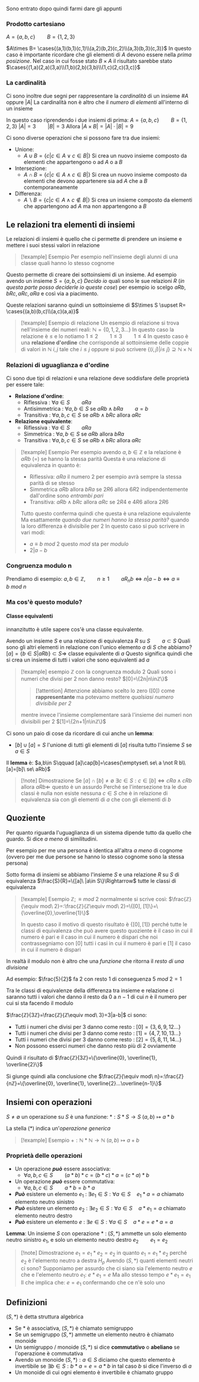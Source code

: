 Sono entrato dopo quindi farmi dare gli appunti

### Prodotto cartesiano
$A=\{a,b,c\}\qquad B=\{1,2,3\}$

$A\times B= \cases{(a,1)(b,1)(c,1)\\(a,2)(b,2)(c,2)\\(a,3)(b,3)(c,3)}$
In questo caso è importante ricordare che gli elementi di $A$ devono essere nella *prima posizione*.
Nel caso in cui fosse stato $B\times A$ il risultato sarebbe stato $\cases{(1,a)(2,a)(3,a)\\(1,b)(2,b)(3,b)\\(1,c)(2,c)(3,c)}$

### La cardinalità
Ci sono inoltre due segni per rappresentare la *cardinalità* di un insieme
$\#A$ oppure $|A|$
La cardinalità non è altro che il *numero di elementi* all'interno di un insieme

In questo caso riprendendo i due insiemi di prima:
$A=\{a,b,c\}\qquad B=\{1,2,3\}$
$|A|=3\qquad |B|=3$
Allora  $|A\times B|= |A|\cdot|B|=9$

Ci sono diverse operazioni che si possono fare tra due insiemi:
- Unione:
	- $A\cup B=\{c|c\in A \vee c\in B |\}$ Si crea un nuovo insieme composto da elementi che appartengono o ad $A$ o a $B$
- Intersezione:
	- $A\cap B = \{c|c\in A \wedge c\in B|\}$ Si crea un nuovo insieme composto da elementi che devono appartenere sia ad $A$ che a $B$ contemporaneamente
- Differenza:
	- $A \backslash B= \{c|c\in A\wedge c\notin B|\}$ Si crea un insieme composto da elementi che appartengono ad $A$ ma non appartengono a $B$

## Le relazioni tra elementi di insiemi
Le relazioni di insiemi è quello che ci permette di prendere un insieme e mettere i suoi stessi valori in relazione
> [!example] Esempio
> Per esempio nell'insieme degli alunni di una classe quali hanno lo stesso cognome

Questo permette di creare dei sottoinsiemi di un insieme.
Ad esempio avendo un insieme $S=\{a,b,c\}$
*Decido io* quali sono le sue relazioni $R$ (*in questa parte posso deciderle io queste cose*)
per esempio io scelgo $a R b, bRc, aRc, aRa$ e così via a piacimento.

Queste relazioni saranno quindi un sottoinsieme di $S\times S \supset R= \cases{(a,b)(b,c)\\(a,c)(a,a)}$
> [!example] Esempio di relazione
> Un esempio di relazione si trova nell'insieme dei numeri reali: $ℕ=\{0,1,2,3...\}$
> In questo caso la relazione è $\leq$ e lo notiamo $1\leq2\qquad 1\leq3\qquad 1\leq 4$
> In questo caso  è una **relazione d'ordine** che corrisponde al sottoinsieme delle coppie di valori in $ℕ$ $i,j$ tale che $i\leq j$  oppure si può scrivere $\{(i,j)|i\leq\ j\}\supseteq ℕ\times ℕ$


### Relazioni di uguaglianza e d'ordine
Ci sono due tipi di relazioni e una relazione deve soddisfare delle proprietà per essere tale:
- **Relazione d'ordine**: 
	- Riflessiva : $\forall a \in S\qquad aRa$
	- Antisimmetrica : $\forall a,b\in S$ se $aRb \wedge bRa \qquad a=b$
	- Transitiva : $\forall a,b,c\in S$ se $aRb \wedge bRc$ allora $aRc$
- **Relazione equivalente**:
	- Riflessiva :  $\forall a \in S\qquad aRa$
	- Simmetrica : $\forall a,b\in S$ se $aRb$ allora $bRa$
	- Transitiva : $\forall a,b,c \in S$ se $aRb \wedge bRc$ allora $aRc$

> [!example] Esempio
> Per esempio avendo $a,b\in ℤ$ e la relazione è $aRb\ (=)$ se hanno la stessa parità
> Questa è una relazione di equivalenza in quanto è:
> - Riflessiva: $aRa$ il numero $2$ per esempio avrà sempre la stessa parità di se stesso
> - Simmetrica $aRb$ allora $bRa$ se $2R6$ allora $6R2$ indipendentemente dall'ordine sono *entrambi pari*
> - Transitiva: $aRb \wedge bRc$ allora $aRc$ se $2R4$ e $4R6$ allora $2R6$
> 
> Tutto questo conferma quindi che questa è una relazione equivalente
> Ma esattamente *quando due numeri hanno la stessa parità?* quando la loro differenza è divisibile per $2$
> In questo caso si può scrivere in vari modi:
> - $a\equiv b\ mod\ 2$ questo $mod$ sta per *modulo*
> - $2|a-b$


### Congruenza modulo n
Prendiamo di esempio:
$a,b\in ℤ,\qquad n\geq1\qquad aR_nb \Longleftrightarrow n|a-b \Longleftrightarrow a\equiv b\ mod\ n$ 
### Ma cos'è questo modulo?
#### Classe equivalenti
innanzitutto è utile sapere cos'è una classe equivalente.

Avendo un insieme $S$ e una relazione di equivalenza $R$ su $S\qquad a\subset S$
Quali sono gli altri elementi in relazione con l'unico elemento $a$ di $S$ che abbiamo?
$[a]=\{b\in S|aRb\}\subset S \Rightarrow$ classe equivalente di $a$
Questo significa quindi che si crea un insieme di tutti i valori che sono equivalenti ad $a$

> [!example] esempio
> $ℤ$ con la congruenza modulo $2$
> Quali sono i numeri che divisi per $2$ non danno resto?
> $[0]=\{2n|n\inℤ\}$ 
> > [!attention] Attenzione
> > abbiamo scelto lo zero ($[0]$) come **rappresentante** ma potevamo mettere *qualsiasi numero divisibile per $2$*
> 
> mentre invece l'insieme complementare sarà l'insieme dei numeri non divisibili per 2
> $[1]=\{2n+1|n\inℤ\}$



Ci sono un paio di cose da ricordare di cui anche un **lemma**:
- $[b]\cup[a]=S$ l'unione di tutti gli elementi di $[a]$ risulta tutto l'insieme $S$ se $a\in S$

Il **lemma** è: $a,b\in S\qquad [a]\cap[b]=\cases{\emptyset\ se\ a \not R b\\ [a]=[b]\ se\ aRb}$

> [!note] Dimostrazione
> Se $[a]\cap[b]\neq \emptyset\ \exists c\in S:c\in[b]\Leftrightarrow cRa\wedge cRb$  allora $aRb \Leftarrow$ questo è un assurdo
> Perché se l'intersezione tra le due classi è nulla non esiste nessuna $c\in S$ che è in relazione di equivalenza sia con gli elementi di $a$ che con gli elementi di $b$


## Quoziente
Per quanto riguarda l'uguaglianza di un sistema dipende tutto da quello che guardo.
Si dice *a meno* di similitudini.

Per esempio per me una persona è identica all'altra *a meno* di cognome (ovvero per me due persone se hanno lo stesso cognome sono la stessa persona)

Sotto forma di insiemi se abbiamo l'insieme $S$ e una relazione $R$ su $S$ di equivalenza
$\frac{S}{R}=\{[a]\ |a\in S\}\Rightarrow$ tutte le classi di equivalenza

> [!example] Esempio
> $ℤ;\equiv mod\ 2$
> normalmente si scrive così: $\frac{ℤ}{\equiv mod\ 2}=:\frac{ℤ}{ℤ\equiv mod\ 2}=\{[0], [1]\}=\{\overline{0},\overline{1}\}$
> 
> In questo caso il motivo di questo risultato è $\{[0],[1]\}$ perché tutte le classi di equivalenza che può avere questo quoziente è il caso in cui il numero è pari e il caso in cui il numero è dispari che noi contrassegniamo con $[0]$ tutti i casi in cui il numero è pari e $[1]$ il caso in cui il numero è dispari


In realtà il modulo non è altro che una *funzione* che ritorna il *resto di una divisione*

Ad esempio: $\frac{5}{2}$ fa $2$ con resto $1$ di conseguenza $5\ mod\ 2= 1$

Tra le classi di equivalenze della differenza tra insieme e relazione ci saranno tutti i valori che danno il resto da $0$ a $n-1$ di cui $n$ è il numero per cui si sta facendo il modulo

$\frac{ℤ}{3ℤ}=\frac{ℤ}{ℤ\equiv mod\ 3}=3|a-b|$
ci sono:
- Tutti i numeri che divisi per 3 danno come resto : $[0]=\{3,6,9,12 ...\}$
- Tutti i numeri che divisi per 3 danno come resto : $[1] =\{4,7,10,13 ...\}$
- Tutti i numeri che divisi per 3 danno come resto : $[2]=\{5,8,11,14 ...\}$
- Non possono esserci numeri che danno resto più di $2$ ovviamente

Quindi il risultato di $\frac{ℤ}{3ℤ}=\{\overline{0}, \overline{1}, \overline{2}\}$

Si giunge quindi alla conclusione che $\frac{ℤ}{\equiv mod\ n}=:\frac{ℤ}{nℤ}=\{\overline{0}, \overline{1}, \overline{2}...\overline{n-1}\}$

## Insiemi con operazioni
$S\neq\emptyset$ un operazione su $S$ è una funzione:
$*:S * S\longrightarrow S$
$(a,b)\longmapsto a*b$

La stella ($*$) indica un'*operazione generica*
> [!example] Esempio
> $+:ℕ*ℕ\longrightarrow ℕ$
> $(a,b)\longmapsto a+b$


### Proprietà delle operazioni
- Un operazione ***può*** essere associativa:
	- $\forall a,b,c\in S\qquad (a*b)*c=(b*c)*a=(c*a)*b$
- Un operazione ***può*** essere commutativa:
	- $\forall a,b,c\in S\qquad a*b=b*a$
- ***Può*** esistere un elemento $e_1$ : $\exists e_1\in S:\forall a \in S\quad e_1 * a= a$ chiamato elemento neutro sinistro
- ***Può*** esistere un elemento $e_2$ : $\exists e_2\in S:\forall a \in S\quad a*e_1= a$ chiamato elemento neutro destro
- ***Può*** esistere un elemento $e$ : $\exists e\in S:\forall a \in S\quad a*e=e*a=a$

**Lemma**: Un insieme $S$ con operazione $*$ : $(S,*)$ ammette un solo elemento neutro sinistro $e_1$, e solo un elemento neutro destro $e_2\qquad e_1=e_2$ 

> [!note] Dimostrazione
> $e_1=e_1*e_2=e_2$ in quanto $e_1=e_1*e_2$ perché $e_2$ è l'elemento neutro a destra
> $H_p$
> Avendo $(S,*)$ quanti elementi neutri ci sono?
> Supponiamo per assurdo che ci siano sia l'elemento neutro $e$ che e l'elemento neutro $e_1$:
> $e*e_1=e$
> Ma allo stesso tempo
> $e*e_1=e_1$
> Il che implica che: $e=e_1$ confermando che ce n'è solo uno 


## Definizioni

$(S, *)$ è detta struttura algebrica 
- Se $*$ è associativa, $(S, *)$ è chiamato semigruppo
- Se un semigruppo $(S, *)$ ammette un elemento neutro è chiamato monoide
- Un semigruppo / monoide $(S,*)$ si dice **commutativo** o **abeliano** se l'operazione è commutativa
- Avendo un monoide $(S, *): a\in S$ diciamo che questo elemento è invertibile se $\exists b\in S: b*a=e=a*b$ in tal caso $b$ si dice l'inverso di $a$
- Un monoide di cui ogni elemento è invertibile è chiamato gruppo 
